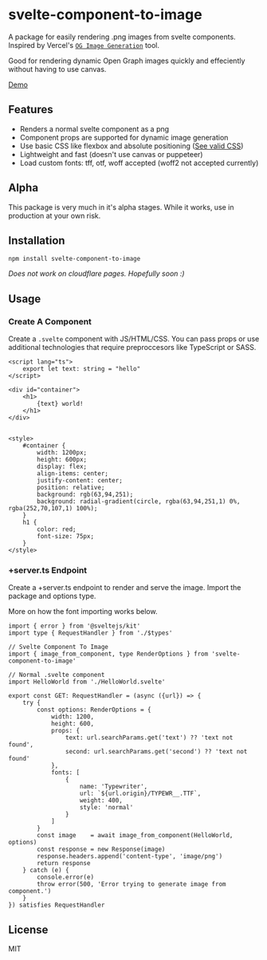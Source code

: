 # svelte-component-to-image

A package for easily rendering .png images from svelte components. Inspired by Vercel's
[`OG Image Generation`](https://vercel.com/docs/concepts/functions/edge-functions/og-image-generation) tool.

Good for rendering dynamic Open Graph images quickly and effeciently without having to use canvas.

[Demo](https://svelte-component-to-image.netlify.app/)

## Features

- Renders a normal svelte component as a png
- Component props are supported for dynamic image generation
- Use basic CSS like flexbox and absolute positioning ([See valid CSS](https://github.com/vercel/satori#css))
- Lightweight and fast (doesn't use canvas or puppeteer)
- Load custom fonts: tff, otf, woff accepted (woff2 not accepted currently)

## Alpha

This package is very much in it's alpha stages. While it works, use in production at your own risk.

## Installation

```
npm install svelte-component-to-image
```

*Does not work on cloudflare pages. Hopefully soon :)*

## Usage

### Create A Component

Create a `.svelte` component with JS/HTML/CSS. You can pass props or use additional technologies
that require preproccesors like TypeScript or SASS.

```svelte
<script lang="ts">
    export let text: string = "hello"
</script>

<div id="container">
    <h1>
        {text} world!
    </h1>
</div>


<style>
    #container {
        width: 1200px;
        height: 600px;
        display: flex;
        align-items: center;
        justify-content: center;
        position: relative;
        background: rgb(63,94,251);
        background: radial-gradient(circle, rgba(63,94,251,1) 0%, rgba(252,70,107,1) 100%);
    }
    h1 {
        color: red;
        font-size: 75px;
    }
</style>
```

### +server.ts Endpoint
Create a +server.ts endpoint to render and serve the image. Import the package and options type.

More on how the font importing works below.

```TS
import { error } from '@sveltejs/kit'
import type { RequestHandler } from './$types'

// Svelte Component To Image
import { image_from_component, type RenderOptions } from 'svelte-component-to-image'

// Normal .svelte component
import HelloWorld from './HelloWorld.svelte'
 
export const GET: RequestHandler = (async ({url}) => {
    try {
        const options: RenderOptions = {
            width: 1200,
            height: 600,
            props: {
                text: url.searchParams.get('text') ?? 'text not found',
                second: url.searchParams.get('second') ?? 'text not found'
            },
            fonts: [
                {
                    name: 'Typewriter',
                    url: `${url.origin}/TYPEWR__.TTF`,
                    weight: 400,
                    style: 'normal'
                }
            ]
        }
        const image    = await image_from_component(HelloWorld, options)
        const response = new Response(image)
        response.headers.append('content-type', 'image/png')
        return response
    } catch (e) {
        console.error(e)
        throw error(500, 'Error trying to generate image from component.')
    }
}) satisfies RequestHandler
```


## License

MIT


